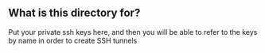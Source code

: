 ## What is this directory for?

Put your private ssh keys here, and then you will be able to refer to the keys by name in order to create SSH tunnels
